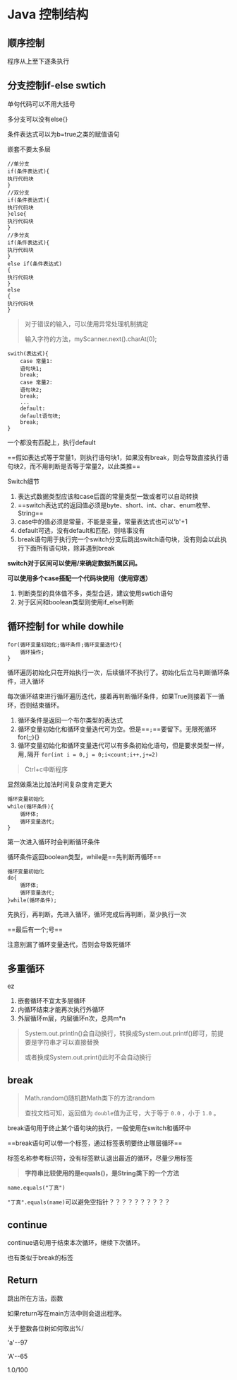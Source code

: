 # Java 控制结构

## 顺序控制

程序从上至下逐条执行

##  分支控制if-else swtich

单句代码可以不用大括号

多分支可以没有else{}

条件表达式可以为b=true之类的赋值语句

嵌套不要太多层

```单分支
//单分支
if(条件表达式){
执行代码块
}
//双分支
if(条件表达式){
执行代码块
}else{
执行代码块
}
//多分支
if(条件表达式){
执行代码块
}
else if(条件表达式)
{
执行代码块
}
else
{
执行代码块
}
```

> 对于错误的输入，可以使用异常处理机制搞定
>
> 输入字符的方法，myScanner.next().charAt(0);
```
swith(表达式){
	case 常量1:
	语句块1;
	break;
	case 常量2:
	语句块2;
	break;
	...
	default:
	default语句块;
	break;
}
```
一个都没有匹配上，执行default

==假如表达式等于常量1，则执行语句块1，如果没有break，则会导致直接执行语句块2，而不用判断是否等于常量2，以此类推==

Switch细节

1. 表达式数据类型应该和case后面的常量类型一致或者可以自动转换
2. ==switch表达式的返回值必须是byte、short、int、char、enum枚举、String==
3. case中的值必须是常量，不能是变量，常量表达式也可以‘b'+1
4. default可选，没有default和匹配，则啥事没有
5. break语句用于执行完一个switch分支后跳出switch语句块，没有则会以此执行下面所有语句块，除非遇到break

**switch对于区间可以使用/来确定数据所属区间。**

**可以使用多个case搭配一个代码块使用（使用穿透）**



1. 判断类型的具体值不多，类型合适，建议使用swtich语句
1. 对于区间和boolean类型则使用if_else判断

## 循环控制 for while dowhile

```
for(循环变量初始化;循环条件;循环变量迭代){
	循环操作;
}
```

循环遍历初始化只在开始执行一次，后续循环不执行了。初始化后立马判断循环条件，进入循环

每次循环结束进行循环遍历迭代，接着再判断循环条件，如果True则接着下一循环，否则结束循环。

1. 循环条件是返回一个布尔类型的表达式
2. 循环变量初始化和循环变量迭代可为空。但是==`;`==要留下。无限死循环for(;;){}
3. 循环变量初始化和循环变量迭代可以有多条初始化语句，但是要求类型一样，用`,`隔开	`for(int i = 0,j = 0;i<count;i++,j+=2)`

> Ctrl+c中断程序

显然做乘法比加法时间复杂度肯定更大



```
循环变量初始化
while(循环条件){
	循环体;
	循环变量迭代;
}
```

第一次进入循环时会判断循环条件

循环条件返回boolean类型，while是==先判断再循环==



```
循环变量初始化
do{
	循环体;
	循环变量迭代;
}while(循环条件);
```

先执行，再判断。先进入循环，循环完成后再判断，至少执行一次

==最后有一个;号==

注意别漏了循环变量迭代，否则会导致死循环

## 多重循环

ez

1. 嵌套循环不宜太多层循环
2. 内循环结束才能再次执行外循环
3. 外层循环m层，内层循环n次，总共m*n

> System.out.println()会自动换行，转换成System.out.printf()即可，前提要是字符串才可以直接替换
>
> 或者换成System.out.print()此时不会自动换行

## break

> Math.random()随机数Math类下的方法random
>
> 查找文档可知，返回值为 `double`值为正号，大于等于 `0.0` ，小于 `1.0` 。

break语句用于终止某个语句块的执行，一般使用在switch和循环中

==break语句可以带一个标签，通过标签表明要终止哪层循环==

标签名称参考标识符，没有标签默认退出最近的循环，尽量少用标签

> **字符串比较使用的是equals()，是String类下的一个方法**

`name.equals("丁真")`

`"丁真".equals(name)`可以避免空指针？？？？？？？？？？



## continue

continue语句用于结束本次循环，继续下次循环。

也有类似于break的标签



## Return

跳出所在方法，函数

如果return写在main方法中则会退出程序。



关于整数各位树如何取出%/

'a'--97

'A'--65

1.0/100
